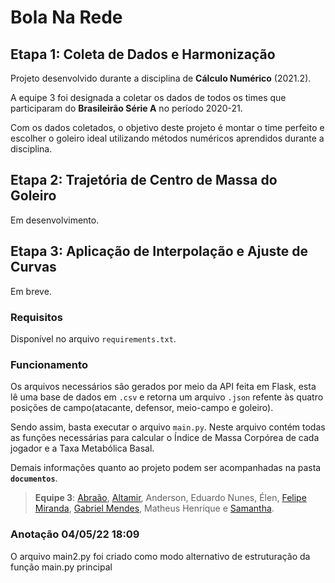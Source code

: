 # Bola Na Rede
## Etapa 1: Coleta de Dados e Harmonização
Projeto desenvolvido durante a disciplina de **Cálculo Numérico** (2021.2).

A equipe 3 foi designada a coletar os dados de todos os times que participaram do **Brasileirão Série A** no período 2020-21. 

Com os dados coletados, o objetivo deste projeto é montar o time perfeito e escolher o goleiro ideal utilizando métodos numéricos aprendidos durante a disciplina.


## Etapa 2: Trajetória de Centro de Massa do Goleiro
Em desenvolvimento.


## Etapa 3: Aplicação de Interpolação e Ajuste de Curvas
Em breve.

### Requisitos
Disponível no arquivo `requirements.txt`.

### Funcionamento
Os arquivos necessários são gerados por meio da API feita em Flask, esta lê uma base de dados em `.csv` e retorna um arquivo `.json` refente às quatro posições de campo(atacante, defensor, meio-campo e goleiro).

Sendo assim, basta executar o arquivo `main.py`. Neste arquivo contém todas as funções necessárias para calcular o Índice de Massa Corpórea de cada jogador e a Taxa Metabólica Basal. 

Demais informações quanto ao projeto podem ser acompanhadas na pasta **`documentos`**.

> **Equipe 3**: [Abraão](https://github.com/AbraaoDev), [Altamir](Altamirfl), Anderson, Eduardo Nunes, Élen, [Felipe Miranda](https://github.com/Mirandacc97), [Gabriel Mendes](https://github.com/Jesarus), Matheus Henrique e [Samantha](https://github.com/sammid37).

### Anotação 04/05/22 18:09
O arquivo main2.py foi criado como modo alternativo de estruturação da função main.py principal